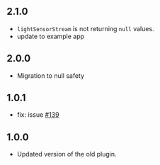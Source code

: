 ## 2.1.0
- `lightSensorStream` is not returning `null` values.
- update to example app

## 2.0.0
- Migration to null safety

## 1.0.1
- fix: issue [#139](https://github.com/cph-cachet/carp.sensing-flutter/issues/139)

## 1.0.0
- Updated version of the old plugin.
